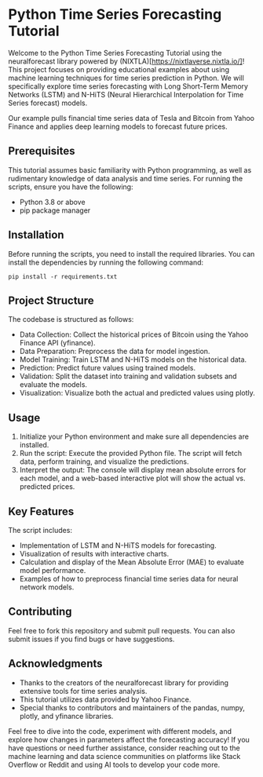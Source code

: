 # Python Time Series Forecasting Tutorial

Welcome to the Python Time Series Forecasting Tutorial using the neuralforecast library powered by (NIXTLA)[https://nixtlaverse.nixtla.io/]! This project focuses on providing educational examples about using machine learning techniques for time series prediction in Python. We will specifically explore time series forecasting with Long Short-Term Memory Networks (LSTM) and N-HiTS (Neural Hierarchical Interpolation for Time Series forecast) models.

Our example pulls financial time series data of Tesla and Bitcoin from Yahoo Finance and applies deep learning models to forecast future prices.

## Prerequisites

This tutorial assumes basic familiarity with Python programming, as well as rudimentary knowledge of data analysis and time series. For running the scripts, ensure you have the following:

- Python 3.8 or above
- pip package manager

## Installation

Before running the scripts, you need to install the required libraries. You can install the dependencies by running the following command:

```
pip install -r requirements.txt
```

## Project Structure

The codebase is structured as follows:

- Data Collection: Collect the historical prices of Bitcoin using the Yahoo Finance API (yfinance).
- Data Preparation: Preprocess the data for model ingestion.
- Model Training: Train LSTM and N-HiTS models on the historical data.
- Prediction: Predict future values using trained models.
- Validation: Split the dataset into training and validation subsets and evaluate the models.
- Visualization: Visualize both the actual and predicted values using plotly.

## Usage

1. Initialize your Python environment and make sure all dependencies are installed.
2. Run the script: Execute the provided Python file. The script will fetch data, perform training, and visualize the predictions.
3. Interpret the output: The console will display mean absolute errors for each model, and a web-based interactive plot will show the actual vs. predicted prices.

## Key Features

The script includes:

- Implementation of LSTM and N-HiTS models for forecasting.
- Visualization of results with interactive charts.
- Calculation and display of the Mean Absolute Error (MAE) to evaluate model performance.
- Examples of how to preprocess financial time series data for neural network models.

## Contributing

Feel free to fork this repository and submit pull requests. You can also submit issues if you find bugs or have suggestions.

## Acknowledgments
- Thanks to the creators of the neuralforecast library for providing extensive tools for time series analysis.
- This tutorial utilizes data provided by Yahoo Finance.
- Special thanks to contributors and maintainers of the pandas, numpy, plotly, and yfinance libraries.

Feel free to dive into the code, experiment with different models, and explore how changes in parameters affect the forecasting accuracy! If you have questions or need further assistance, consider reaching out to the machine learning and data science communities on platforms like Stack Overflow or Reddit and using AI tools to develop your code more.